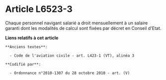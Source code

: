 # Article L6523-3

Chaque personnel navigant salarié a droit mensuellement à un salaire garanti dont les modalités de calcul sont fixées par
décret en Conseil d'Etat.

**Liens relatifs à cet article**

	**Anciens textes**:

	  - Code de l'aviation civile - art. L423-1 (VT), alinéa 3

	**Codifié par**:

	  - Ordonnance n°2010-1307 du 28 octobre 2010 - art. (V)
